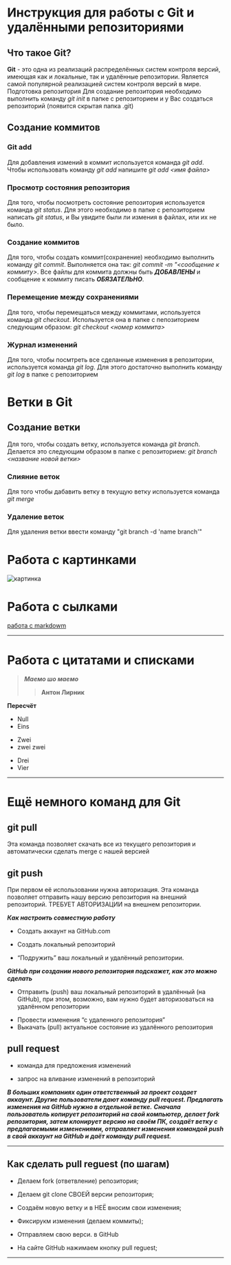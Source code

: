 # **Инструкция для работы с Git и удалёнными репозиториями**

## **Что такое Git?**
**Git** - это одна из реализаций распределённых систем контроля версий, имеющая как и локальные, так и удалённые репозитории. Является самой популярной реализацией систем контроля версий в мире.
Подготовка репозитория
Для создание репозитория необходимо выполнить команду *git init*  в папке с репозиторием и у Вас создаться репозиторий (появится скрытая папка .git)

## **Создание коммитов**

### **Git add**
Для добавления измений в коммит используется команда *git add*. Чтобы использовать команду *git add* напишите *git add <имя файла>*

### **Просмотр состояния репозитория**
Для того, чтобы посмотреть состояние репозитория используется команда *git status*. Для этого необходимо в папке с репозиторием написать *git status*, и Вы увидите были ли измения в файлах, или их не было.

### **Создание коммитов**
Для того, чтобы создать коммит(сохранение) необходимо выполнить команду *git commit*. Выполняется она так: *git commit -m "<сообщение к коммиту>*. Все файлы для коммита должны быть ***ДОБАВЛЕНЫ*** и сообщение к коммиту писать ***ОБЯЗАТЕЛЬНО***.

### **Перемещение между сохранениями**
Для того, чтобы перемещаться между коммитами, используется команда *git checkout*. Используется она в папке с пепозиторием следующим образом: *git checkout <номер коммита>*

### **Журнал изменений**
Для того, чтобы посмтреть все сделанные изменения в репозитории, используется команда *git log*. Для этого достаточно выполнить команду *git log* в папке с репозиторием

# **Ветки в Git**

## **Создание ветки**

Для того, чтобы создать ветку, используется команда *git branch*. Делается это следующим образом в папке с репозиторием: *git branch <название новой ветки>*

### **Слияние веток**

Для того чтобы дабавить ветку в текущую ветку используется команда *git merge <name branch>*

### **Удаление веток**
Для удаления ветки ввести команду "git branch -d 'name branch'"

# **Работа с картинками**

![картинка](https://i.artfile.me/wallpaper/02-07-2015/1920x1080/priroda-molniya--groza-groza-946358.jpg)

# **Работа с сылками**

[работа с markdowm](https://gist.github.com/Jekins/2bf2d0638163f1294637)

---

# **Работа с цитатами и списками**

> ***Маемо шо маемо***
>> **Антон Лирник**

**Пересчёт**

* Null
* Eins
- Zwei
- zwei zwei
+ Drei
+ Vier

---

# **Ещё немного команд для Git**

## **git pull**
Эта команда позволяет скачать все из текущего репозитория и автоматически сделать merge с нашей версией

## **git push**
При первом её использовании нужна авторизация.
Эта команда позволяет отправить нашу версию репозитория на внешний репозиторий. ТРЕБУЕТ АВТОРИЗАЦИИ на внешнем репозитории.

***Как настроить совместную работу***

+ Создать аккаунт на GitHub.com
- Создать локальный репозиторий
+ “Подружить” ваш локальный и удалённый репозитории. 
    
***GitHub при создании нового репозитория подскажет, как это можно сделать***
    
- Отправить (push) ваш локальный репозиторий в удалённый (на GitHub), при этом, возможно, вам нужно будет авторизоваться на удалённом репозитории
+ Провести изменения “с удаленного репозитория”
+ Выкачать (pull) актуальное состояние из удалённого репозитория

## **pull request**

- команда для предложения изменений 

- запрос на вливание изменений в репозиторий

***В больших компаниях один ответственный за проект создает аккаунт. Другие пользователи дают команду **pull request**. Предлагать изменения на GitHub нужно в отдельной ветке.*** 
***Сначала пользователь копирует репозиторий на свой компьютер, делает fork репозитория, затем клонирует версию на своём ПК, создаёт ветку с предлагаемыми изменениями, отправляет изменения командой push в свой аккаунт на GitHub и даёт команду pull request.***

---
  
## **Как сделать pull reguest (по шагам)**
    
+ Делаем fork (ответвление) репозитория;
- Делаем git clone СВОЕЙ версии репозитория;
+ Создаём новую ветку и в НЕЁ вносим свои изменения;
- Фиксирукм изменения (делаем коммиты);
+ Отправляем свою верси. в GitHub
- На сайте GitHub нажимаем кнопку pull reguest;

---

